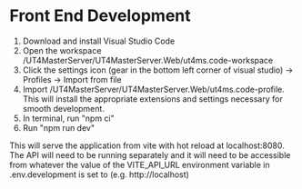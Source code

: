 # Front End Development

1. Download and install Visual Studio Code
2. Open the workspace /UT4MasterServer/UT4MasterServer.Web/ut4ms.code-workspace
3. Click the settings icon (gear in the bottom left corner of visual studio) -> Profiles -> Import from file
4. Import /UT4MasterServer/UT4MasterServer.Web/ut4ms.code-profile. This will install the appropriate extensions and settings necessary for smooth development.
5. In terminal, run "npm ci"
6. Run "npm run dev"

This will serve the application from vite with hot reload at localhost:8080. The API will need to be running separately and it will need to be accessible from whatever the value of the VITE_API_URL environment variable in .env.development is set to (e.g. http://localhost)
